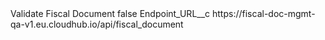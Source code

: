 <?xml version="1.0" encoding="UTF-8"?>
<CustomMetadata xmlns="http://soap.sforce.com/2006/04/metadata" xmlns:xsi="http://www.w3.org/2001/XMLSchema-instance" xmlns:xsd="http://www.w3.org/2001/XMLSchema">
    <label>Validate Fiscal Document</label>
    <protected>false</protected>
    <values>
        <field>Endpoint_URL__c</field>
        <value xsi:type="xsd:string">https://fiscal-doc-mgmt-qa-v1.eu.cloudhub.io/api/fiscal_document</value>
    </values>
</CustomMetadata>
